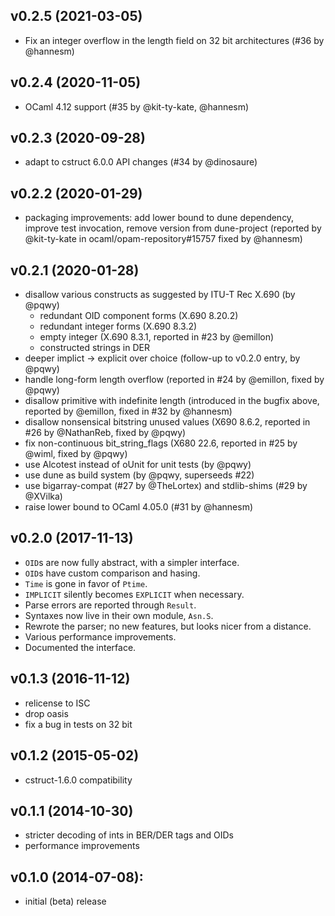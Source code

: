 ## v0.2.5 (2021-03-05)
* Fix an integer overflow in the length field on 32 bit architectures
  (#36 by @hannesm)

## v0.2.4 (2020-11-05)
* OCaml 4.12 support (#35 by @kit-ty-kate, @hannesm)

## v0.2.3 (2020-09-28)
* adapt to cstruct 6.0.0 API changes (#34 by @dinosaure)

## v0.2.2 (2020-01-29)
* packaging improvements: add lower bound to dune dependency, improve test
  invocation, remove version from dune-project
  (reported by @kit-ty-kate in ocaml/opam-repository#15757 fixed by @hannesm)

## v0.2.1 (2020-01-28)
* disallow various constructs as suggested by ITU-T Rec X.690 (by @pqwy)
  * redundant OID component forms (X.690 8.20.2)
  * redundant integer forms (X.690 8.3.2)
  * empty integer (X.690 8.3.1, reported in #23 by @emillon)
  * constructed strings in DER
* deeper implict -> explicit over choice (follow-up to v0.2.0 entry, by @pqwy)
* handle long-form length overflow (reported in #24 by @emillon, fixed by @pqwy)
* disallow primitive with indefinite length (introduced in the bugfix above,
  reported by @emillon, fixed in #32 by @hannesm)
* disallow nonsensical bitstring unused values (X690 8.6.2, reported in #26
  by @NathanReb, fixed by @pqwy)
* fix non-continuous bit_string_flags (X680 22.6, reported in #25 by @wiml,
  fixed by @pqwy)
* use Alcotest instead of oUnit for unit tests (by @pqwy)
* use dune as build system (by @pqwy, superseeds #22)
* use bigarray-compat (#27 by @TheLortex) and stdlib-shims (#29 by @XVilka)
* raise lower bound to OCaml 4.05.0 (#31 by @hannesm)

## v0.2.0 (2017-11-13)
* `OID`s are now fully abstract, with a simpler interface.
* `OID`s have custom comparison and hasing.
* `Time` is gone in favor of `Ptime`.
* `IMPLICIT` silently becomes `EXPLICIT` when necessary.
* Parse errors are reported through `Result`.
* Syntaxes now live in their own module, `Asn.S`.
* Rewrote the parser; no new features, but looks nicer from a distance.
* Various performance improvements.
* Documented the interface.

## v0.1.3 (2016-11-12)
* relicense to ISC
* drop oasis
* fix a bug in tests on 32 bit

## v0.1.2 (2015-05-02)
* cstruct-1.6.0 compatibility

## v0.1.1 (2014-10-30)
* stricter decoding of ints in BER/DER tags and OIDs
* performance improvements

## v0.1.0 (2014-07-08):
* initial (beta) release
